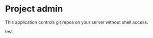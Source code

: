 Project admin
=============

This application controls git repos on your server without shell access.

test
